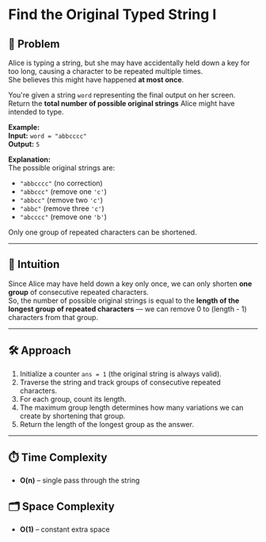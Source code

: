 # Find the Original Typed String I

## 🧩 Problem  
Alice is typing a string, but she may have accidentally held down a key for too long, causing a character to be repeated multiple times.  
She believes this might have happened **at most once**.

You're given a string `word` representing the final output on her screen.  
Return the **total number of possible original strings** Alice might have intended to type.

**Example:**  
**Input:** `word = "abbcccc"`  
**Output:** `5`  

**Explanation:**  
The possible original strings are:  
- `"abbcccc"` (no correction)  
- `"abbccc"` (remove one `'c'`)  
- `"abbcc"` (remove two `'c'`)  
- `"abbc"` (remove three `'c'`)  
- `"abcccc"` (remove one `'b'`)  

Only one group of repeated characters can be shortened.

---

## 🧠 Intuition  
Since Alice may have held down a key only once, we can only shorten **one group** of consecutive repeated characters.  
So, the number of possible original strings is equal to the **length of the longest group of repeated characters** — we can remove 0 to (length - 1) characters from that group.

---

## 🛠️ Approach  
1. Initialize a counter `ans = 1` (the original string is always valid).  
2. Traverse the string and track groups of consecutive repeated characters.  
3. For each group, count its length.  
4. The maximum group length determines how many variations we can create by shortening that group.  
5. Return the length of the longest group as the answer.

---

## ⏱️ Time Complexity 
- **O(n)** – single pass through the string

## 🗂️ Space Complexity
- **O(1)** – constant extra space
